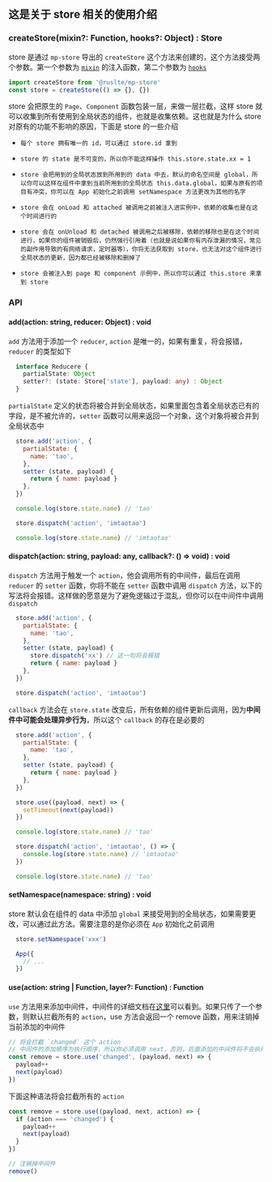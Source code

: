 ## 这是关于 store 相关的使用介绍

### createStore(mixin?: Function, hooks?: Object) : Store
store 是通过 `mp-store` 导出的 `createStore` 这个方法来创建的，这个方法接受两个参数。第一个参数为 [`mixin`](./mixin.md) 的注入函数，第二个参数为 [`hooks`](./hooks.md)
```js
import createStore from '@ruslte/mp-store'
const store = createStore(() => {}, {})
```

store 会把原生的 `Page`、`Component` 函数包装一层，来做一层拦截，这样 store 就可以收集到所有使用到全局状态的组件，也就是收集依赖。这也就是为什么 store 对原有的功能不影响的原因，下面是 store 的一些介绍

+ `每个 store 拥有唯一的 id，可以通过 store.id 拿到`

+ `store 的 state 是不可变的，所以你不能这样操作 this.store.state.xx = 1`

+ `store 会把用到的全局状态放到所用到的 data 中去，默认的命名空间是 global，所以你可以这样在组件中拿到当前所用到的全局状态 this.data.global，如果与原有的项目有冲突，你可以在 App 初始化之前调用 setNamespace 方法更改为其他的名字`

+ `store 会在 onLoad 和 attached 被调用之前被注入进实例中，依赖的收集也是在这个时间进行的`

+ `store 会在 onUnload 和 detached 被调用之后被移除，依赖的移除也是在这个时间进行，如果你的组件被销毁后，仍然强行引用着（也就是说如果你有内存泄漏的情况，常见的副作用导致的有网络请求，定时器等），你将无法获取到 store，也无法对这个组件进行全局状态的更新，因为都已经被移除和删掉了`

+ `store 会被注入到 page 和 component 示例中，所以你可以通过 this.store 来拿到 store`


### API
#### add(action: string, reducer: Object) : void
`add` 方法用于添加一个 `reducer`, `action` 是唯一的，如果有重复，将会报错，`reducer` 的类型如下
```ts
  interface Reducere {
    partialState: Object
    setter?: (state: Store['state'], payload: any) : Object
  }
```
`partialState` 定义的状态将被合并到全局状态，如果里面包含着全局状态已有的字段，是不被允许的，`setter` 函数可以用来返回一个对象，这个对象将被合并到全局状态中

```js
  store.add('action', {
    partialState: {
      name: 'tao',
    },
    setter (state, payload) {
      return { name: payload }
    },
  })

  console.log(store.state.name) // 'tao'

  store.dispatch('action', 'imtaotao')

  console.log(store.state.name) // 'imtaotao'
```

#### dispatch(action: string, payload: any, callback?: () => void) : void
`dispatch` 方法用于触发一个 `action`，他会调用所有的中间件，最后在调用 `reducer` 的 `setter` 函数，你将不能在 `setter` 函数中调用 `dispatch` 方法，以下的写法将会报错。这样做的愿意是为了避免逻辑过于混乱，但你可以在中间件中调用 `dispatch`
```js
  store.add('action', {
    partialState: {
      name: 'tao',
    },
    setter (state, payload) {
      store.dispatch('xx') // 这一句将会报错
      return { name: payload }
    },
  })

  store.dispatch('action', 'imtaotao')
```

`callback` 方法会在 `store.state` 改变后，所有依赖的组件更新后调用，因为**中间件中可能会处理异步行为**，所以这个 `callback` 的存在是必要的
```js
  store.add('action', {
    partialState: {
      name: 'tao',
    },
    setter (state, payload) {
      return { name: payload }
    },
  })

  store.use((payload, next) => {
    setTimeout(next(payload))
  })

  console.log(store.state.name) // 'tao'

  store.dispatch('action', 'imtaotao', () => {
    console.log(store.state.name) // 'imtaotao'
  })

  console.log(store.state.name) // 'tao'
```

#### setNamespace(namespace: string) : void
store 默认会在组件的 data 中添加 `global` 来接受用到的全局状态，如果需要更改，可以通过此方法。需要注意的是你必须在 `App` 初始化之前调用
```js
  store.setNamespace('xxx')

  App({
    // ...
  })
``` 

#### use(action: string | Function, layer?: Function) : Function
`use` 方法用来添加中间件，中间件的详细文档在[这里](./middleware.md)可以看到。如果只传了一个参数，则默认拦截所有的 `action`，use 方法会返回一个 remove 函数，用来注销掉当前添加的中间件
```js
// 将会拦截 `changed` 这个 action
// 中间件的添加顺序为执行顺序，所以你必须调用 next，否则，后面添加的中间件将不会执行
const remove = store.use('changed', (payload, next) => {
  payload++
  next(payload)
})
```

下面这种语法将会拦截所有的 `action`
```js
const remove = store.use((payload, next, action) => {
  if (action === 'changed') {
    payload++
    next(payload)
  }
})

// 注销掉中间件
remove()
```